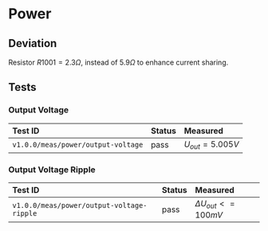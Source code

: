 # Power

## Deviation

Resistor $R1001 = 2.3 \Omega$, instead of $5.9 \Omega$ to enhance current sharing.

## Tests

### Output Voltage

| Test ID | Status | Measured |
| :------ | ------ | :------- |
| `v1.0.0/meas/power/output-voltage` | pass | $U_{out} =  5.005 V$ |

### Output Voltage Ripple

| Test ID | Status | Measured |
| :------ | ------ | :------- |
| `v1.0.0/meas/power/output-voltage-ripple` | pass | $\Delta U_{out} <= 100 mV$ |
